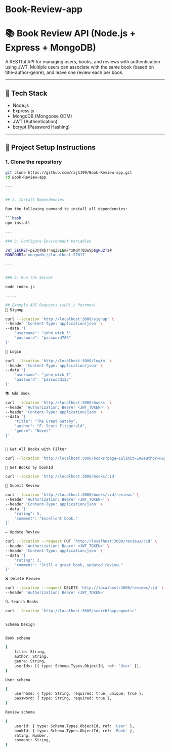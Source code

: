 # Book-Review-app

# 📚 Book Review API (Node.js + Express + MongoDB)

A RESTful API for managing users, books, and reviews with authentication using JWT. Multiple users can associate with the same book (based on title-author-genre), and leave one review each per book.

---

## 🔧 Tech Stack

- Node.js
- Express.js
- MongoDB (Mongoose ODM)
- JWT (Authentication)
- bcrypt (Password Hashing)

---

## 🚀 Project Setup Instructions

### 1. Clone the repository
```bash
git clone https://github.com/raj1199/Book-Review-app.git
cd Book-Review-app

---


## 2. Install Dependencies

Run the following command to install all dependencies:

```bash
npm install

---

### 3. Configure Environment Variables

JWT_SECRET=pE3@7Rb!*nqZ5L&mF^xKdY!03wVp$gHu2Tz#
MONGOURI='mongodb://localhost:27017'

---


### 4. Run the Server

node index.js

-----

## Example API Requests (cURL / Postman)
🔐 Signup

curl --location 'http://localhost:3000/signup' \
--header 'Content-Type: application/json' \
--data '{
    "username": "john_wick_3",
    "password": "password789"
}'

🔐 Login

curl --location 'http://localhost:3000/login' \
--header 'Content-Type: application/json' \
--data '{
    "username": "john_wick_1",
    "password": "password123"
}'

📚 Add Book

curl --location 'http://localhost:3000/books' \
--header 'Authorization: Bearer <JWT_TOKEN>' \
--header 'Content-Type: application/json' \
--data '{
    "title": "The Great Gatsby",
    "author": "F. Scott Fitzgerald",
    "genre": "Novel"
}'


📖 Get All Books with Filter

curl --location 'http://localhost:3000/books?page=1&limit=10&author=F&genre=Programming'

📖 Get Books by bookId

curl --location 'http://localhost:3000/books/:id'

📝 Submit Review

curl --location 'http://localhost:3000/books/:id/reviews' \
--header 'Authorization: Bearer <JWT_TOKEN>' \
--header 'Content-Type: application/json' \
--data '{
    "rating": 5,
    "comment": "Excellent book."
}'

✏️ Update Review

curl --location --request PUT 'http://localhost:3000/reviews/:id' \
--header 'Authorization: Bearer <JWT_TOKEN>' \
--header 'Content-Type: application/json' \
--data '{
    "rating": 3,
    "comment": "Still a great book, updated review."
}'

❌ Delete Review

curl --location --request DELETE 'http://localhost:3000/reviews/:id' \
--header 'Authorization: Bearer <JWT_TOKEN>'

🔍 Search Books

curl --location 'http://localhost:3000/search?q=pragmatic'


Schema Design


Book schema

{
    title: String,
    author: String,
    genre: String,
    userIds: [{ type: Schema.Types.ObjectId, ref: 'User' }],
}

User schema

{
    username: { type: String, required: true, unique: true },
    password: { type: String, required: true },
}

Review schema

{
    userId: { type: Schema.Types.ObjectId, ref: 'User' },
    bookId: { type: Schema.Types.ObjectId, ref: 'Book' },
    rating: Number,
    comment: String,
}





